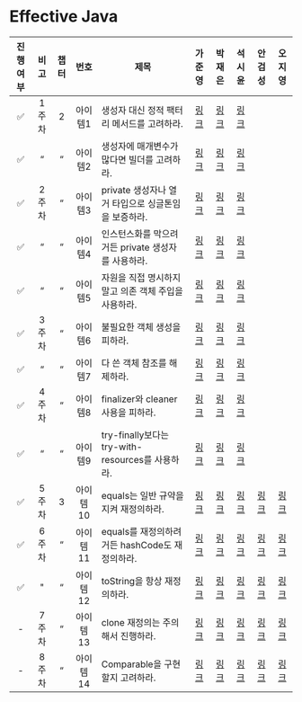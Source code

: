 # Effective Java

| 진행여부 | 비고  | 챕터 |  번호   | 제목                                       |                                                      가준영                                                      |                                                         박재은                                                         |                                                        석시윤                                                        |                                                      안검성                                                      |                                                     오지영                                                      |
|:----:|:---:|:--:|:-----:|------------------------------------------|:-------------------------------------------------------------------------------------------------------------:|:-------------------------------------------------------------------------------------------------------------------:|:-----------------------------------------------------------------------------------------------------------------:|:-------------------------------------------------------------------------------------------------------------:|:------------------------------------------------------------------------------------------------------------:|
|  ✅   | 1주차 | 2  | 아이템1  | 생성자 대신 정적 팩터리 메서드를 고려하라.                 |  [링크](https://github.com/Jwhyee/effective-java-study/blob/junyoung/src/main/java/ka/chapter2/item1/item1.md)  |  [링크](https://github.com/Jaeeun1083/effective-java-study/blob/master/src/main/java/jaeeun/chapter2/item1/item1.md)  |  [링크](https://github.com/seanee3670/effective-java-study/blob/master/src/main/java/seok/chapter2/item1/item1.md)  |                                                                                                               |                                                                                                              |
|  ✅   |  “  | “  | 아이템2  | 생성자에 매개변수가 많다면 빌더를 고려하라.                 |  [링크](https://github.com/Jwhyee/effective-java-study/blob/junyoung/src/main/java/ka/chapter2/item2/item2.md)  |  [링크](https://github.com/Jaeeun1083/effective-java-study/blob/master/src/main/java/jaeeun/chapter2/item2/item2.md)  |  [링크](https://github.com/seanee3670/effective-java-study/blob/master/src/main/java/seok/chapter2/item2/item2.md)  |                                                                                                               |                                                                                                              |
|  ✅   | 2주차 | “  | 아이템3  | private 생성자나 열거 타입으로 싱글톤임을 보증하라.         |  [링크](https://github.com/Jwhyee/effective-java-study/blob/junyoung/src/main/java/ka/chapter2/item3/item3.md)  |  [링크](https://github.com/Jaeeun1083/effective-java-study/blob/master/src/main/java/jaeeun/chapter2/item3/item3.md)  |  [링크](https://github.com/seanee3670/effective-java-study/blob/master/src/main/java/seok/chapter2/item3/item3.md)  |                                                                                                               |                                                                                                              |
|  ✅   |  “  | “  | 아이템4  | 인스턴스화를 막으려거든 private 생성자를 사용하라.          |  [링크](https://github.com/Jwhyee/effective-java-study/blob/junyoung/src/main/java/ka/chapter2/item4/item4.md)  |  [링크](https://github.com/Jaeeun1083/effective-java-study/blob/master/src/main/java/jaeeun/chapter2/item4/item4.md)  |  [링크](https://github.com/seanee3670/effective-java-study/blob/master/src/main/java/seok/chapter2/item4/item4.md)  |                                                                                                               |                                                                                                              |
|  ✅   |  “  | “  | 아이템5  | 자원을 직접 명시하지 말고 의존 객체 주입을 사용하라.           |  [링크](https://github.com/Jwhyee/effective-java-study/blob/junyoung/src/main/java/ka/chapter2/item5/item5.md)  |  [링크](https://github.com/Jaeeun1083/effective-java-study/blob/master/src/main/java/jaeeun/chapter2/item5/item5.md)  |  [링크](https://github.com/seanee3670/effective-java-study/blob/master/src/main/java/seok/chapter2/item5/item5.md)  |                                                                                                               |                                                                                                              |
|  ✅   | 3주차 | “  | 아이템6  | 불필요한 객체 생성을 피하라.                         |  [링크](https://github.com/Jwhyee/effective-java-study/blob/junyoung/src/main/java/ka/chapter2/item6/item6.md)  |  [링크](https://github.com/Jaeeun1083/effective-java-study/blob/master/src/main/java/jaeeun/chapter2/item6/item6.md)  |  [링크](https://github.com/seanee3670/effective-java-study/blob/master/src/main/java/seok/chapter2/item6/item6.md)  |                                                                                                               |                                                                                                              |
|  ✅   |  “  | “  | 아이템7  | 다 쓴 객체 참조를 해제하라.                         |  [링크](https://github.com/Jwhyee/effective-java-study/blob/junyoung/src/main/java/ka/chapter2/item7/item7.md)  |  [링크](https://github.com/Jaeeun1083/effective-java-study/blob/master/src/main/java/jaeeun/chapter2/item7/item7.md)  |  [링크](https://github.com/seanee3670/effective-java-study/blob/master/src/main/java/seok/chapter2/item7/item7.md)  |                                                                                                               |                                                                                                              |
|  ✅   | 4주차 | “  | 아이템8  | finalizer와 cleaner 사용을 피하라.              |  [링크](https://github.com/Jwhyee/effective-java-study/blob/junyoung/src/main/java/ka/chapter2/item8/item8.md)  |  [링크](https://github.com/Jaeeun1083/effective-java-study/blob/master/src/main/java/jaeeun/chapter2/item8/item8.md)  |  [링크](https://github.com/seanee3670/effective-java-study/blob/master/src/main/java/seok/chapter2/item8/item8.md)  |                                                                                                               |                                                                                                              |
|  ✅   |  “  | “  | 아이템9  | try-finally보다는 try-with-resources를 사용하라. |  [링크](https://github.com/Jwhyee/effective-java-study/blob/junyoung/src/main/java/ka/chapter2/item9/item9.md)  |  [링크](https://github.com/Jaeeun1083/effective-java-study/blob/master/src/main/java/jaeeun/chapter2/item9/item9.md)  |  [링크](https://github.com/seanee3670/effective-java-study/blob/master/src/main/java/seok/chapter2/item9/item9.md)  |                                                                                                               |                                                                                                              |
|  ✅   | 5주차 | 3  | 아이템10 | equals는 일반 규약을 지켜 재정의하라.                 | [링크](https://github.com/Jwhyee/effective-java-study/blob/junyoung/src/main/java/ka/chapter3/item10/item10.md) | [링크](https://github.com/Jaeeun1083/effective-java-study/blob/master/src/main/java/jaeeun/chapter3/item10/item10.md) | [링크](https://github.com/seanee3670/effective-java-study/blob/master/src/main/java/seok/chapter3/item10/item10.md) | [링크](https://github.com/gs97ahn/effective-java-study/blob/master/src/main/java/ahn/chapter3/item10/item10.md) | [링크](https://github.com/gs97ahn/effective-java-study/blob/master/src/main/java/oh/chapter3/item10/item10.md) |
|  ✅   | 6주차 | “  | 아이템11 | equals를 재정의하려거든 hashCode도 재정의하라.         | [링크](https://github.com/Jwhyee/effective-java-study/blob/junyoung/src/main/java/ka/chapter3/item11/item11.md) | [링크](https://github.com/Jaeeun1083/effective-java-study/blob/master/src/main/java/jaeeun/chapter3/item11/item11.md) | [링크](https://github.com/seanee3670/effective-java-study/blob/master/src/main/java/seok/chapter3/item11/item11.md) | [링크](https://github.com/gs97ahn/effective-java-study/blob/master/src/main/java/ahn/chapter3/item11/item11.md) | [링크](https://github.com/gs97ahn/effective-java-study/blob/master/src/main/java/oh/chapter3/item11/item11.md) |
|  ✅   |  "  | “  | 아이템12 | toString을 항상 재정의하라.                      | [링크](https://github.com/Jwhyee/effective-java-study/blob/junyoung/src/main/java/ka/chapter3/item12/item12.md) | [링크](https://github.com/Jaeeun1083/effective-java-study/blob/master/src/main/java/jaeeun/chapter3/item12/item12.md) | [링크](https://github.com/seanee3670/effective-java-study/blob/master/src/main/java/seok/chapter3/item12/item12.md) | [링크](https://github.com/gs97ahn/effective-java-study/blob/master/src/main/java/ahn/chapter3/item12/item12.md) | [링크](https://github.com/gs97ahn/effective-java-study/blob/master/src/main/java/oh/chapter3/item12/item12.md) |
|  -   | 7주차 | “  | 아이템13 | clone 재정의는 주의해서 진행하라.                    | [링크](https://github.com/Jwhyee/effective-java-study/blob/junyoung/src/main/java/ka/chapter3/item13/item13.md) | [링크](https://github.com/Jaeeun1083/effective-java-study/blob/master/src/main/java/jaeeun/chapter3/item13/item13.md) | [링크](https://github.com/seanee3670/effective-java-study/blob/master/src/main/java/seok/chapter3/item13/item13.md) | [링크](https://github.com/gs97ahn/effective-java-study/blob/master/src/main/java/ahn/chapter3/item13/item13.md) | [링크](https://github.com/gs97ahn/effective-java-study/blob/master/src/main/java/oh/chapter3/item13/item13.md) |
|  -   | 8주차 | “  | 아이템14 | Comparable을 구현할지 고려하라.                   | [링크](https://github.com/Jwhyee/effective-java-study/blob/junyoung/src/main/java/ka/chapter3/item14/item14.md) | [링크](https://github.com/Jaeeun1083/effective-java-study/blob/master/src/main/java/jaeeun/chapter3/item14/item14.md) | [링크](https://github.com/seanee3670/effective-java-study/blob/master/src/main/java/seok/chapter3/item14/item14.md) | [링크](https://github.com/gs97ahn/effective-java-study/blob/master/src/main/java/ahn/chapter3/item14/item14.md) | [링크](https://github.com/gs97ahn/effective-java-study/blob/master/src/main/java/oh/chapter3/item14/item14.md) |
